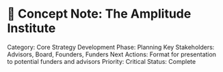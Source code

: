 # 🧠 Concept Note: The Amplitude Institute

Category: Core Strategy
Development Phase: Planning
Key Stakeholders: Advisors, Board, Founders, Funders
Next Actions: Format for presentation to potential funders and advisors
Priority: Critical
Status: Complete